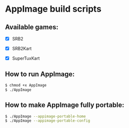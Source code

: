 # AppImage build scripts

## Available games:

- [x] SRB2
- [x] SRB2Kart
- [x] SuperTuxKart


## How to run AppImage:

```bash
$ chmod +x AppImage
$ ./AppImage
```

## How to make AppImage fully portable:

```bash
$ ./AppImage --appimage-portable-home
$ ./AppImage --appimage-portable-config
```
